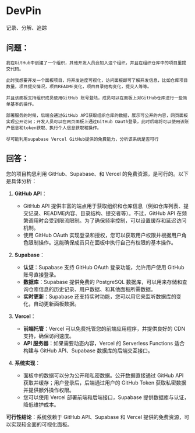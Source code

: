 # DevPin
记录、分解、追踪

## 问题：
```
我在GitHub中创建了一个组织，其他开发人员会加入这个组织，并且在组织仓库中的项目里提交代码。 

此时我想要开发一个面板项目，将开发进度可视化，访问面板即可了解开发信息，比如仓库项目数量，项目提交情况，项目README变化，项目目录结构变化，提交人等等。 

并且该面板支持组织成员使用GitHub 账号登陆，成员可以在面板上对GitHub仓库进行一些简单基本的操作。

部署服务的时候，后端会通过GitHub API获取组织仓库的数据，展示可公开的内容，网页面板实现公开访问；开发人员可以在网页面板上通过GitHub Oauth登录，此时后端将可以使用该账户信息和token获取、执行个人信息获取和操作。

尽可能利用supabase Vercel GitHub提供的免费能力，分析该系统是否可行
```


## 回答：
您的项目构思利用 GitHub、Supabase、和 Vercel 的免费资源，是可行的。以下是具体分析：

1. **GitHub API**：
   - GitHub API 提供丰富的端点用于获取组织和仓库信息（例如仓库列表、提交记录、README内容、目录结构、提交者等）。不过，GitHub API 在频繁调用时会受到限流限制。为了确保频率控制，可以设置缓存和延迟访问机制。
   - 使用 GitHub OAuth 实现登录和授权，您可以获取用户权限并根据用户角色限制操作。这能确保成员只在面板中执行自己有权限的基本操作。

2. **Supabase**：
   - **认证**：Supabase 支持 GitHub OAuth 登录功能，允许用户使用 GitHub 账号直接登录。
   - **数据库**：Supabase 提供免费的 PostgreSQL 数据库，可以用来存储和查询仓库信息的历史记录、用户数据、和其他面板所需数据。
   - **实时更新**：Supabase 还支持实时功能，您可以用它来监听数据库的变化，自动更新面板数据。

3. **Vercel**：
   - **前端托管**：Vercel 可以免费托管您的前端应用程序，并提供良好的 CDN 支持，确保访问速度。
   - **API 服务器**：如果需要动态内容，Vercel 的 Serverless Functions 适合构建与 GitHub API、Supabase 数据库的后端交互接口。

4. **系统实现**：
   - 面板中的数据可以分为公开和私密数据。公开数据直接通过 GitHub API 获取并缓存；用户登录后，后端通过用户的 GitHub Token 获取私密数据并提供额外操作权限。
   - 您可以使用 Vercel 部署前端和后端接口，Supabase 提供数据库与认证，降低维护成本。

**可行性结论**：系统依赖于 GitHub API、Supabase 和 Vercel 提供的免费资源，可以实现较全面的可视化面板。